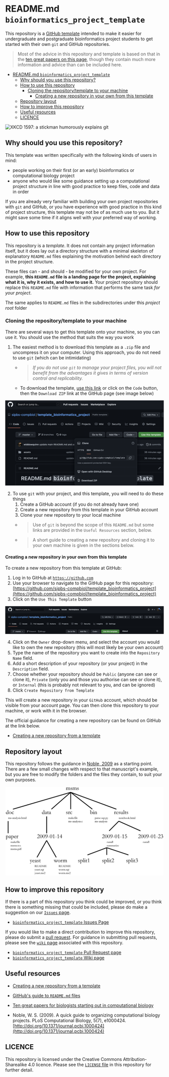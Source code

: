 # README.md `bioinformatics_project_template`

This repository is a [GitHub template](https://docs.github.com/en/repositories/creating-and-managing-repositories/creating-a-template-repository) intended to make it easier for undergraduate and postgraduate bioinformatics project students to get started with their own `git` and GitHub repositories.

> Most of the advice in this repository and template is based on that in the [ten great papers on this page](https://widdowquinn.github.io/ten_great_papers/), though they contain much more information and advice than can be included here.

<!-- TOC -->

- [README.md `bioinformatics_project_template`](#readmemd-bioinformatics_project_template)
  - [Why should you use this repository?](#why-should-you-use-this-repository)
  - [How to use this repository](#how-to-use-this-repository)
    - [Cloning the repository/template to your machine](#cloning-the-repositorytemplate-to-your-machine)
      - [Creating a new repository in your own from this template](#creating-a-new-repository-in-your-own-from-this-template)
  - [Repository layout](#repository-layout)
  - [How to improve this repository](#how-to-improve-this-repository)
  - [Useful resources](#useful-resources)
  - [LICENCE](#licence)

<!-- /TOC -->

![XKCD 1597: a stickman humorously explains `git`](https://imgs.xkcd.com/comics/git.png "XKCD 1597: Git")

## Why should you use this repository?

This template was written specifically with the following kinds of users in mind:

- people working on their first (or an early) bioinformatics or computational biology project
- anyone who would like some guidance setting up a computational project structure in line with good practice to keep files, code and data in order

If you are already very familiar with building your own project repositories with `git` and GitHub, or you have experience with good practice in this kind of project structure, this template may not be of as much use to you. But it might save some time if it aligns well with your preferred way of working.

## How to use this repository

This repository is a _template_. It does not contain any project information itself, but it does lay out a directory structure with a minimal skeleton of explanatory `README.md` files explaining the motivation behind each directory in the project structure.

These files can - and should - be modified for your own project. For example, **this `README.md` file is a landing page for the project, explaining what it is, why it exists, and how to use it.** Your project repository should replace this `README.md` file with information that performs the same task _for your project_.

The same applies to `README.md` files in the subdirectories under this _project root_ folder

### Cloning the repository/template to your machine

There are several ways to get this template onto your machine, so you can use it. You should use the method that suits the way you work 

1. The easiest method is to download this template as a `.zip` file and uncompress it on your computer. Using this approach, you do not need to use `git` (which can be intimidating)
    - > _If you do not use `git` to manage your project files, you will not benefit from the advantages it gives in terms of version control and replicability._
    - To download the template, [use this link](https://github.com/sipbs-compbiol/template_bioinformatics_project/archive/refs/heads/master.zip) or click on the `Code` button, then the `Download ZIP` link at the GitHub page (see image below)

![A screenshot of this GitHub repository showing the Download ZIP link on the GitHub page](./assets/images/download_zip_link.png "Download ZIP link on the GitHub page")

2. To use `git` with your project, and this template, you will need to do these things
   1. Create a GitHub account (if you do not already have one)
   2. Create a new repository from this template in your GitHub account
   3. Clone your new repository to your local machine
   - > Use of `git` is beyond the scope of this `README.md` but some links are provided in the `Useful Resources` section, below.
   - > A short guide to creating a new repository and cloning it to your own machine is given in the sections below.

#### Creating a new repository in your own from this template

To create a new repository from this template at GitHub:

1. Log in to GitHub at [`https://github.com`](https://github.com)
2. Use your browser to navigate to the GitHub page for this repository: [https://github.com/sipbs-compbiol/template_bioinformatics_project](https://github.com/sipbs-compbiol/template_bioinformatics_project)
3. Click on the `Use This Template` button

![A screenshot of this GitHub repository showing the location of the `Use This Template` button on the GitHub repository page](./assets/images/use_this_template_button.png "Location of the `Use This Template` button on the GitHub repository page")

4. Click on the `Owner` drop-down menu, and select the account you would like to own the new repository (this will most likely be your own account)
5. Type the name of the repository you want to create into the `Repository Name` field.
6. Add a short description of your repository (or your project) in the `Description` field.
7. Choose whether your repository should be `Public` (anyone can see or clone it), `Private` (only you and those you authorise can see or clone it), or `Internal` (this is probably not relevant to you, and can be ignored)
8. Click `Create Repository from Template`

This will create a new repository in your `GitHub` account, which should be visible from your account page. You can then clone this repository to your machine, or work with it in the browser.

The official guidance for creating a new repository can be found on GitHub at the link below.

- [Creating a new repository from a template](https://docs.github.com/en/repositories/creating-and-managing-repositories/creating-a-repository-from-a-template)


## Repository layout

This repository follows the guidance in [Noble, 2009](https://doi.org/10.1371/journal.pcbi.1000424) as a starting point. There are a few small changes with respect to that manuscript's example, but you are free to modify the folders and the files they contain, to suit your own purposes.

![Example project directory layout from the Noble (2009) paper](./assets/images/noble_2009_fig1.png "Example project layout from Noble (2009) paper")

## How to improve this repository

If there is a part of this repository you think could be improved, or you think there is something missing that could be included, please do make a suggestion on our [`Issues` page](https://github.com/sipbs-compbiol/template_bioinformatics_project/issues).

- [`bioinformatics_project_template` Issues Page](https://github.com/sipbs-compbiol/template_bioinformatics_project/issues)

If you would like to make a direct contribution to improve this repository, please do submit a [pull request](https://github.com/sipbs-compbiol/template_bioinformatics_project/pulls). For guidance in submitting pull requests, please see the [`wiki` page](https://github.com/sipbs-compbiol/template_bioinformatics_project/wiki) associated with this repository.

- [`bioinformatics_project_template` Pull Request page](https://github.com/sipbs-compbiol/template_bioinformatics_project/pulls)
- [`bioinformatics_project_template` Wiki page](https://github.com/sipbs-compbiol/template_bioinformatics_project/wiki)

## Useful resources

- [Creating a new repository from a template](https://docs.github.com/en/repositories/creating-and-managing-repositories/creating-a-repository-from-a-template)
- [GitHub's guide to `README.md` files](https://docs.github.com/en/repositories/managing-your-repositorys-settings-and-features/customizing-your-repository/about-readmes)

- [Ten great papers for biologists starting out in computational biology](https://widdowquinn.github.io/ten_great_papers/)

- Noble, W. S. (2009). A quick guide to organizing computational biology projects. PLoS Computational Biology, 5(7), e1000424. [http://doi.org/10.1371/journal.pcbi.1000424](http://doi.org/10.1371/journal.pcbi.1000424)

## LICENCE

This repository is licensed under the Creative Commons Attribution-Sharealike 4.0 licence. Please see the [`LICENSE` file]([./LICENSE](https://github.com/sipbs-compbiol/template_bioinformatics_project/blob/master/LICENSE)) in this repository for further detail.
